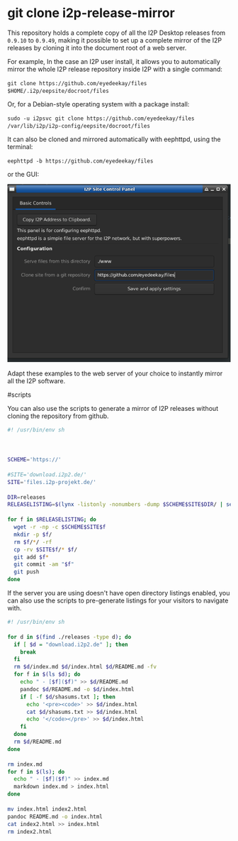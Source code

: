 # git clone i2p-release-mirror

This repository holds a complete copy of all the I2P Desktop releases from 
`0.9.10` to `0.9.49`, making it possible to set up a complete mirror of the
I2P releases by cloning it into the document root of a web server.

For example, In the case an I2P user install, it allows you to automatically
mirror the whole I2P release repository inside I2P with a single command:

`git clone https://github.com/eyedeekay/files $HOME/.i2p/eepsite/docroot/files`

Or, for a Debian-style operating system with a package install:

`sudo -u i2psvc git clone https://github.com/eyedeekay/files  /var/lib/i2p/i2p-config/eepsite/docroot/files`

It can also be cloned and mirrored automatically with eephttpd, using the terminal:

`eephttpd -b https://github.com/eyedeekay/files`

or the GUI:

![eephttpd](eephttpd.png)

Adapt these examples to the web server of your choice to instantly mirror all
the I2P software.

#scripts

You can also use the scripts to generate a mirror of I2P releases without
cloning the repository from github.

```sh
#! /usr/bin/env sh



SCHEME='https://'

#SITE='download.i2p2.de/'
SITE='files.i2p-projekt.de/'

DIR=releases
RELEASELISTING=$(lynx -listonly -nonumbers -dump $SCHEME$SITE$DIR/ | sed "s|$SCHEME$SITE$||g")

for f in $RELEASELISTING; do
  wget -r -np -c $SCHEME$SITE$f
  mkdir -p $f/
  rm $f/*/ -rf
  cp -rv $SITE$f/* $f/
  git add $f*
  git commit -am "$f"
  git push
done
```

If the server you are using doesn't have open directory listings enabled, you can
also use the scripts to pre-generate listings for your visitors to navigate with.

```sh
#! /usr/bin/env sh

for d in $(find ./releases -type d); do
  if [ $d = "download.i2p2.de" ]; then
    break
  fi
  rm $d/index.md $d/index.html $d/README.md -fv
  for f in $(ls $d); do
    echo " - [$f]($f)" >> $d/README.md 
    pandoc $d/README.md -o $d/index.html
    if [ -f $d/shasums.txt ]; then
      echo '<pre><code>' >> $d/index.html
      cat $d/shasums.txt >> $d/index.html
      echo '</code></pre>' >> $d/index.html
    fi
  done
  rm $d/README.md
done

rm index.md
for f in $(ls); do
  echo " - [$f]($f)" >> index.md 
  markdown index.md > index.html
done

mv index.html index2.html
pandoc README.md -o index.html
cat index2.html >> index.html
rm index2.html
```

